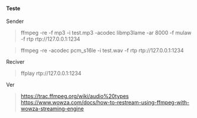 #### Teste


Sender

> ffmpeg -re -f mp3 -i test.mp3 -acodec libmp3lame -ar 8000 -f mulaw -f rtp rtp://127.0.0.1:1234



> ffmpeg -re -acodec pcm_s16le -i test.wav  -f rtp rtp://127.0.0.1:1234


Reciver


> ffplay rtp://127.0.0.1:1234




Ver 

> https://trac.ffmpeg.org/wiki/audio%20types
> https://www.wowza.com/docs/how-to-restream-using-ffmpeg-with-wowza-streaming-engine